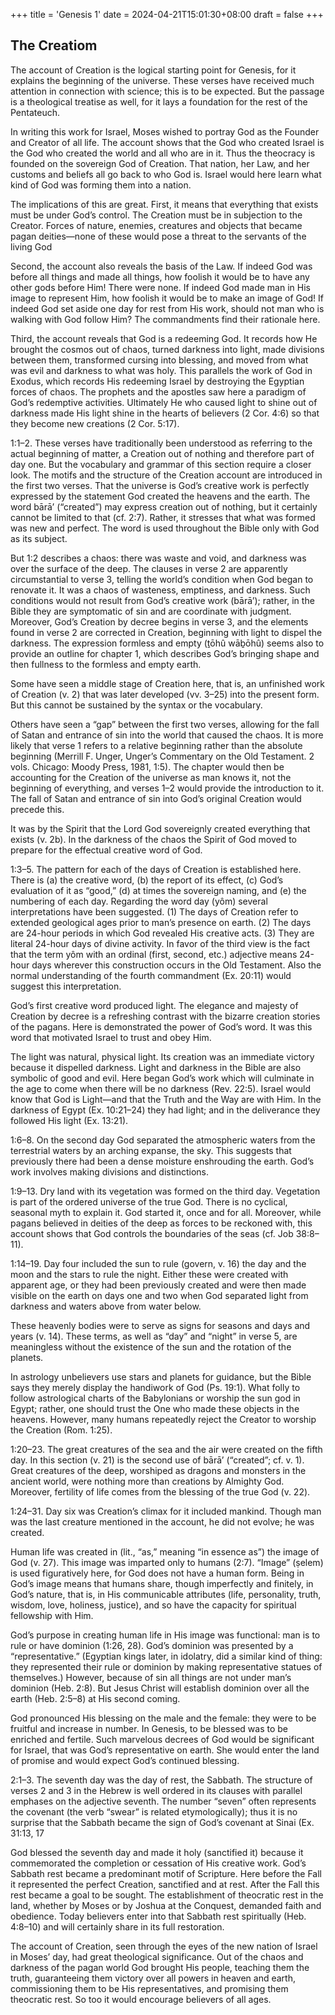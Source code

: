 +++
title = 'Genesis 1'
date = 2024-04-21T15:01:30+08:00
draft = false
+++

## The Creatiom

The account of Creation is the logical starting point for Genesis, for it explains the beginning of the universe. These verses have received much attention in connection with science; this is to be expected. But the passage is a theological treatise as well, for it lays a foundation for the rest of the Pentateuch.

In writing this work for Israel, Moses wished to portray God as the Founder and Creator of all life. The account shows that the God who created Israel is the God who created the world and all who are in it. Thus the theocracy is founded on the sovereign God of Creation. That nation, her Law, and her customs and beliefs all go back to who God is. Israel would here learn what kind of God was forming them into a nation.

The implications of this are great. First, it means that everything that exists must be under God’s control. The Creation must be in subjection to the Creator. Forces of nature, enemies, creatures and objects that became pagan deities—none of these would pose a threat to the servants of the living God

Second, the account also reveals the basis of the Law. If indeed God was before all things and made all things, how foolish it would be to have any other gods before Him! There were none. If indeed God made man in His image to represent Him, how foolish it would be to make an image of God! If indeed God set aside one day for rest from His work, should not man who is walking with God follow Him? The commandments find their rationale here.

Third, the account reveals that God is a redeeming God. It records how He brought the cosmos out of chaos, turned darkness into light, made divisions between them, transformed cursing into blessing, and moved from what was evil and darkness to what was holy. This parallels the work of God in Exodus, which records His redeeming Israel by destroying the Egyptian forces of chaos. The prophets and the apostles saw here a paradigm of God’s redemptive activities. Ultimately He who caused light to shine out of darkness made His light shine in the hearts of believers (2 Cor. 4:6) so that they become new creations (2 Cor. 5:17).

1:1–2. These verses have traditionally been understood as referring to the actual beginning of matter, a Creation out of nothing and therefore part of day one. But the vocabulary and grammar of this section require a closer look. The motifs and the structure of the Creation account are introduced in the first two verses. That the universe is God’s creative work is perfectly expressed by the statement God created the heavens and the earth. The word bārā’ (“created”) may express creation out of nothing, but it certainly cannot be limited to that (cf. 2:7). Rather, it stresses that what was formed was new and perfect. The word is used throughout the Bible only with God as its subject.

But 1:2 describes a chaos: there was waste and void, and darkness was over the surface of the deep. The clauses in verse 2 are apparently circumstantial to verse 3, telling the world’s condition when God began to renovate it. It was a chaos of wasteness, emptiness, and darkness. Such conditions would not result from God’s creative work (bārā’); rather, in the Bible they are symptomatic of sin and are coordinate with judgment. Moreover, God’s Creation by decree begins in verse 3, and the elements found in verse 2 are corrected in Creation, beginning with light to dispel the darkness. The expression formless and empty (ṯōhû wāḇōhû) seems also to provide an outline for chapter 1, which describes God’s bringing shape and then fullness to the formless and empty earth.

Some have seen a middle stage of Creation here, that is, an unfinished work of Creation (v. 2) that was later developed (vv. 3–25) into the present form. But this cannot be sustained by the syntax or the vocabulary.

Others have seen a “gap” between the first two verses, allowing for the fall of Satan and entrance of sin into the world that caused the chaos. It is more likely that verse 1 refers to a relative beginning rather than the absolute beginning (Merrill F. Unger, Unger’s Commentary on the Old Testament. 2 vols. Chicago: Moody Press, 1981, 1:5). The chapter would then be accounting for the Creation of the universe as man knows it, not the beginning of everything, and verses 1–2 would provide the introduction to it. The fall of Satan and entrance of sin into God’s original Creation would precede this.

It was by the Spirit that the Lord God sovereignly created everything that exists (v. 2b). In the darkness of the chaos the Spirit of God moved to prepare for the effectual creative word of God.

1:3–5. The pattern for each of the days of Creation is established here. There is (a) the creative word, (b) the report of its effect, (c) God’s evaluation of it as “good,” (d) at times the sovereign naming, and (e) the numbering of each day. Regarding the word day (yôm) several interpretations have been suggested. (1) The days of Creation refer to extended geological ages prior to man’s presence on earth. (2) The days are 24-hour periods in which God revealed His creative acts. (3) They are literal 24-hour days of divine activity. In favor of the third view is the fact that the term yôm with an ordinal (first, second, etc.) adjective means 24-hour days wherever this construction occurs in the Old Testament. Also the normal understanding of the fourth commandment (Ex. 20:11) would suggest this interpretation.

God’s first creative word produced light. The elegance and majesty of Creation by decree is a refreshing contrast with the bizarre creation stories of the pagans. Here is demonstrated the power of God’s word. It was this word that motivated Israel to trust and obey Him.

The light was natural, physical light. Its creation was an immediate victory because it dispelled darkness. Light and darkness in the Bible are also symbolic of good and evil. Here began God’s work which will culminate in the age to come when there will be no darkness (Rev. 22:5). Israel would know that God is Light—and that the Truth and the Way are with Him. In the darkness of Egypt (Ex. 10:21–24) they had light; and in the deliverance they followed His light (Ex. 13:21).

1:6–8. On the second day God separated the atmospheric waters from the terrestrial waters by an arching expanse, the sky. This suggests that previously there had been a dense moisture enshrouding the earth. God’s work involves making divisions and distinctions.

1:9–13. Dry land with its vegetation was formed on the third day. Vegetation is part of the ordered universe of the true God. There is no cyclical, seasonal myth to explain it. God started it, once and for all. Moreover, while pagans believed in deities of the deep as forces to be reckoned with, this account shows that God controls the boundaries of the seas (cf. Job 38:8–11).

1:14–19. Day four included the sun to rule (govern, v. 16) the day and the moon and the stars to rule the night. Either these were created with apparent age, or they had been previously created and were then made visible on the earth on days one and two when God separated light from darkness and waters above from water below.

These heavenly bodies were to serve as signs for seasons and days and years (v. 14). These terms, as well as “day” and “night” in verse 5, are meaningless without the existence of the sun and the rotation of the planets.

In astrology unbelievers use stars and planets for guidance, but the Bible says they merely display the handiwork of God (Ps. 19:1). What folly to follow astrological charts of the Babylonians or worship the sun god in Egypt; rather, one should trust the One who made these objects in the heavens. However, many humans repeatedly reject the Creator to worship the Creation (Rom. 1:25).

1:20–23. The great creatures of the sea and the air were created on the fifth day. In this section (v. 21) is the second use of bārā’ (“created”; cf. v. 1). Great creatures of the deep, worshiped as dragons and monsters in the ancient world, were nothing more than creations by Almighty God. Moreover, fertility of life comes from the blessing of the true God (v. 22).

1:24–31. Day six was Creation’s climax for it included mankind. Though man was the last creature mentioned in the account, he did not evolve; he was created.

Human life was created in (lit., “as,” meaning “in essence as”) the image of God (v. 27). This image was imparted only to humans (2:7). “Image” (ṣelem) is used figuratively here, for God does not have a human form. Being in God’s image means that humans share, though imperfectly and finitely, in God’s nature, that is, in His communicable attributes (life, personality, truth, wisdom, love, holiness, justice), and so have the capacity for spiritual fellowship with Him.

God’s purpose in creating human life in His image was functional: man is to rule or have dominion (1:26, 28). God’s dominion was presented by a “representative.” (Egyptian kings later, in idolatry, did a similar kind of thing: they represented their rule or dominion by making representative statues of themselves.) However, because of sin all things are not under man’s dominion (Heb. 2:8). But Jesus Christ will establish dominion over all the earth (Heb. 2:5–8) at His second coming.

God pronounced His blessing on the male and the female: they were to be fruitful and increase in number. In Genesis, to be blessed was to be enriched and fertile. Such marvelous decrees of God would be significant for Israel, that was God’s representative on earth. She would enter the land of promise and would expect God’s continued blessing.

2:1–3. The seventh day was the day of rest, the Sabbath. The structure of verses 2 and 3 in the Hebrew is well ordered in its clauses with parallel emphases on the adjective seventh. The number “seven” often represents the covenant (the verb “swear” is related etymologically); thus it is no surprise that the Sabbath became the sign of God’s covenant at Sinai (Ex. 31:13, 17

God blessed the seventh day and made it holy (sanctified it) because it commemorated the completion or cessation of His creative work. God’s Sabbath rest became a predominant motif of Scripture. Here before the Fall it represented the perfect Creation, sanctified and at rest. After the Fall this rest became a goal to be sought. The establishment of theocratic rest in the land, whether by Moses or by Joshua at the Conquest, demanded faith and obedience. Today believers enter into that Sabbath rest spiritually (Heb. 4:8–10) and will certainly share in its full restoration.

The account of Creation, seen through the eyes of the new nation of Israel in Moses’ day, had great theological significance. Out of the chaos and darkness of the pagan world God brought His people, teaching them the truth, guaranteeing them victory over all powers in heaven and earth, commissioning them to be His representatives, and promising them theocratic rest. So too it would encourage believers of all ages.

